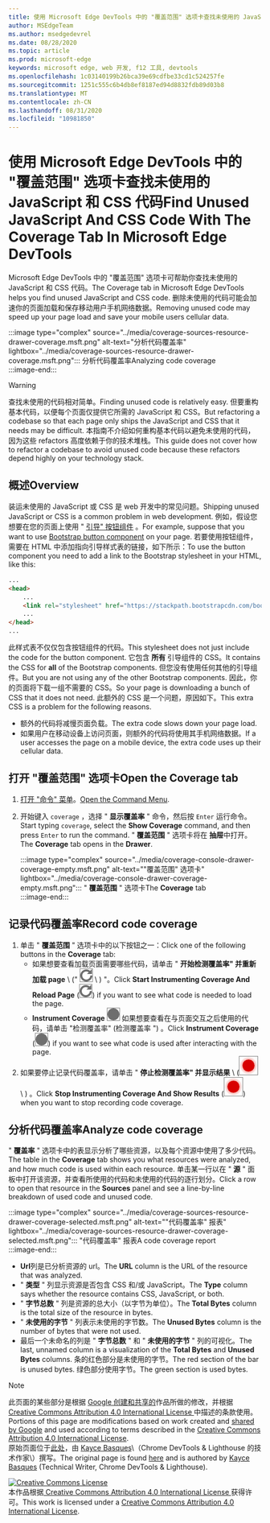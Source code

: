 ```yaml
---
title: 使用 Microsoft Edge DevTools 中的 "覆盖范围" 选项卡查找未使用的 JavaScript 和 CSS 代码
author: MSEdgeTeam
ms.author: msedgedevrel
ms.date: 08/28/2020
ms.topic: article
ms.prod: microsoft-edge
keywords: microsoft edge, web 开发, f12 工具, devtools
ms.openlocfilehash: 1c03140199b26bca39e69cdfbe33cd1c524257fe
ms.sourcegitcommit: 1251c555c6b4db8ef8187ed94d8832fdb89d03b8
ms.translationtype: MT
ms.contentlocale: zh-CN
ms.lasthandoff: 08/31/2020
ms.locfileid: "10981850"
---
```

<!-- Copyright Kayce Basques 

   Licensed under the Apache License, Version 2.0 (the "License");
   you may not use this file except in compliance with the License.
   You may obtain a copy of the License at

       https://www.apache.org/licenses/LICENSE-2.0

   Unless required by applicable law or agreed to in writing, software
   distributed under the License is distributed on an "AS IS" BASIS,
   WITHOUT WARRANTIES OR CONDITIONS OF ANY KIND, either express or implied.
   See the License for the specific language governing permissions and
   limitations under the License.  -->





# <span data-ttu-id="fd107-103">使用 Microsoft Edge DevTools 中的 "覆盖范围" 选项卡查找未使用的 JavaScript 和 CSS 代码</span><span class="sxs-lookup"><span data-stu-id="fd107-103">Find Unused JavaScript And CSS Code With The Coverage Tab In Microsoft Edge DevTools</span></span>   



<span data-ttu-id="fd107-104">Microsoft Edge DevTools 中的 "覆盖范围" 选项卡可帮助你查找未使用的 JavaScript 和 CSS 代码。</span><span class="sxs-lookup"><span data-stu-id="fd107-104">The Coverage tab in Microsoft Edge DevTools helps you find unused JavaScript and CSS code.</span></span>  <span data-ttu-id="fd107-105">删除未使用的代码可能会加速你的页面加载和保存移动用户手机网络数据。</span><span class="sxs-lookup"><span data-stu-id="fd107-105">Removing unused code may speed up your page load and save your mobile users cellular data.</span></span>  

:::image type="complex" source="../media/coverage-sources-resource-drawer-coverage.msft.png" alt-text="分析代码覆盖率" lightbox="../media/coverage-sources-resource-drawer-coverage.msft.png":::
   <span data-ttu-id="fd107-107">分析代码覆盖率</span><span class="sxs-lookup"><span data-stu-id="fd107-107">Analyzing code coverage</span></span>  
:::image-end:::  

> [!WARNING]
> <span data-ttu-id="fd107-108">查找未使用的代码相对简单。</span><span class="sxs-lookup"><span data-stu-id="fd107-108">Finding unused code is relatively easy.</span></span>  <span data-ttu-id="fd107-109">但要重构基本代码，以便每个页面仅提供它所需的 JavaScript 和 CSS。</span><span class="sxs-lookup"><span data-stu-id="fd107-109">But refactoring a codebase so that each page only ships the JavaScript and CSS that it needs may be difficult.</span></span>  <span data-ttu-id="fd107-110">本指南不介绍如何重构基本代码以避免未使用的代码，因为这些 refactors 高度依赖于你的技术堆栈。</span><span class="sxs-lookup"><span data-stu-id="fd107-110">This guide does not cover how to refactor a codebase to avoid unused code because these refactors depend highly on your technology stack.</span></span>  

## <span data-ttu-id="fd107-111">概述</span><span class="sxs-lookup"><span data-stu-id="fd107-111">Overview</span></span>   

<span data-ttu-id="fd107-112">装运未使用的 JavaScript 或 CSS 是 web 开发中的常见问题。</span><span class="sxs-lookup"><span data-stu-id="fd107-112">Shipping unused JavaScript or CSS is a common problem in web development.</span></span>  <span data-ttu-id="fd107-113">例如，假设您想要在您的页面上使用 " [引导" 按钮组件][BootstrapButtons] 。</span><span class="sxs-lookup"><span data-stu-id="fd107-113">For example, suppose that you want to use [Bootstrap button component][BootstrapButtons] on your page.</span></span>  <span data-ttu-id="fd107-114">若要使用按钮组件，需要在 HTML 中添加指向引导样式表的链接，如下所示：</span><span class="sxs-lookup"><span data-stu-id="fd107-114">To use the button component you need to add a link to the Bootstrap stylesheet in your HTML, like this:</span></span>  

```html
...
<head>
    ...
    <link rel="stylesheet" href="https://stackpath.bootstrapcdn.com/bootstrap/4.3.1/css/bootstrap.min.css" integrity="sha384-ggOyR0iXCbMQv3Xipma34MD+dH/1fQ784/j6cY/iJTQUOhcWr7x9JvoRxT2MZw1T" crossorigin="anonymous">
    ...
</head>
...
```  

<span data-ttu-id="fd107-115">此样式表不仅仅包含按钮组件的代码。</span><span class="sxs-lookup"><span data-stu-id="fd107-115">This stylesheet does not just include the code for the button component.</span></span>  <span data-ttu-id="fd107-116">它包含 **所有** 引导组件的 CSS。</span><span class="sxs-lookup"><span data-stu-id="fd107-116">It contains the CSS for **all** of the Bootstrap components.</span></span>  <span data-ttu-id="fd107-117">但您没有使用任何其他的引导组件。</span><span class="sxs-lookup"><span data-stu-id="fd107-117">But you are not using any of the other Bootstrap components.</span></span>  <span data-ttu-id="fd107-118">因此，你的页面将下载一组不需要的 CSS。</span><span class="sxs-lookup"><span data-stu-id="fd107-118">So your page is downloading a bunch of CSS that it does not need.</span></span>  <span data-ttu-id="fd107-119">此额外的 CSS 是一个问题，原因如下。</span><span class="sxs-lookup"><span data-stu-id="fd107-119">This extra CSS is a problem for the following reasons.</span></span>  

*   <span data-ttu-id="fd107-120">额外的代码将减慢页面负载。</span><span class="sxs-lookup"><span data-stu-id="fd107-120">The extra code slows down your page load.</span></span>  <!--See [Render-Blocking CSS][render].  -->  
*   <span data-ttu-id="fd107-121">如果用户在移动设备上访问页面，则额外的代码将使用其手机网络数据。</span><span class="sxs-lookup"><span data-stu-id="fd107-121">If a user accesses the page on a mobile device, the extra code uses up their cellular data.</span></span>  
    
<!--[render]: /web/fundamentals/performance/critical-rendering-path/render-blocking-css  -->  

## <span data-ttu-id="fd107-122">打开 "覆盖范围" 选项卡</span><span class="sxs-lookup"><span data-stu-id="fd107-122">Open the Coverage tab</span></span>   

1.  <span data-ttu-id="fd107-123">[打开 "命令" 菜单][DevToolsCommandMenu]。</span><span class="sxs-lookup"><span data-stu-id="fd107-123">[Open the Command Menu][DevToolsCommandMenu].</span></span>  
1.  <span data-ttu-id="fd107-124">开始键入 `coverage` ，选择 " **显示覆盖率** " 命令，然后按 `Enter` 运行命令。</span><span class="sxs-lookup"><span data-stu-id="fd107-124">Start typing `coverage`, select the **Show Coverage** command, and then press `Enter` to run the command.</span></span>  <span data-ttu-id="fd107-125">" **覆盖范围** " 选项卡将在 **抽屉**中打开。</span><span class="sxs-lookup"><span data-stu-id="fd107-125">The **Coverage** tab opens in the **Drawer**.</span></span>  

    :::image type="complex" source="../media/coverage-console-drawer-coverage-empty.msft.png" alt-text=""覆盖范围" 选项卡" lightbox="../media/coverage-console-drawer-coverage-empty.msft.png":::
       <span data-ttu-id="fd107-127">" **覆盖范围** " 选项卡</span><span class="sxs-lookup"><span data-stu-id="fd107-127">The **Coverage** tab</span></span>  
    :::image-end:::  
    
## <span data-ttu-id="fd107-128">记录代码覆盖率</span><span class="sxs-lookup"><span data-stu-id="fd107-128">Record code coverage</span></span>   

1.  <span data-ttu-id="fd107-129">单击 " **覆盖范围** " 选项卡中的以下按钮之一：</span><span class="sxs-lookup"><span data-stu-id="fd107-129">Click one of the following buttons in the **Coverage** tab:</span></span>  
    *   <span data-ttu-id="fd107-130">如果想要查看加载页面需要哪些代码，请单击 " **开始检测覆盖率" 并重新加载 page** \ (" ![ 开始检测覆盖率" 和 "重新加载页面 ][ImageReloadIcon] \ ) "。</span><span class="sxs-lookup"><span data-stu-id="fd107-130">Click **Start Instrumenting Coverage And Reload Page** \(![Start Instrumenting Coverage And Reload Page][ImageReloadIcon]\) if you want to see what code is needed to load the page.</span></span>  
    *   <span data-ttu-id="fd107-131">**Instrument Coverage** ![ ][ImageRecordIcon] 如果想要查看在与页面交互之后使用的代码，请单击 "检测覆盖率" (检测覆盖率 ") 。</span><span class="sxs-lookup"><span data-stu-id="fd107-131">Click **Instrument Coverage** \(![Instrument Coverage][ImageRecordIcon]\) if you want to see what code is used after interacting with the page.</span></span>  
1.  <span data-ttu-id="fd107-132">如果要停止记录代码覆盖率，请单击 " **停止检测覆盖率" 并显示结果** \ (![ 停止检测覆盖率和显示结果 ][ImageStopIcon] \ ) 。</span><span class="sxs-lookup"><span data-stu-id="fd107-132">Click **Stop Instrumenting Coverage And Show Results** \(![Stop Instrumenting Coverage And Show Results][ImageStopIcon]\) when you want to stop recording code coverage.</span></span>  
    
## <span data-ttu-id="fd107-133">分析代码覆盖率</span><span class="sxs-lookup"><span data-stu-id="fd107-133">Analyze code coverage</span></span>   

<span data-ttu-id="fd107-134">" **覆盖率** " 选项卡中的表显示分析了哪些资源，以及每个资源中使用了多少代码。</span><span class="sxs-lookup"><span data-stu-id="fd107-134">The table in the **Coverage** tab shows you what resources were analyzed, and how much code is used within each resource.</span></span>  <span data-ttu-id="fd107-135">单击某一行以在 " **源** " 面板中打开该资源，并查看所使用的代码和未使用的代码的逐行划分。</span><span class="sxs-lookup"><span data-stu-id="fd107-135">Click a row to open that resource in the **Sources** panel and see a line-by-line breakdown of used code and unused code.</span></span>  

:::image type="complex" source="../media/coverage-sources-resource-drawer-coverage-selected.msft.png" alt-text=""代码覆盖率" 报表" lightbox="../media/coverage-sources-resource-drawer-coverage-selected.msft.png":::
   <span data-ttu-id="fd107-137">"代码覆盖率" 报表</span><span class="sxs-lookup"><span data-stu-id="fd107-137">A code coverage report</span></span>  
:::image-end:::  

*   <span data-ttu-id="fd107-138">**Url**列是已分析资源的 url。</span><span class="sxs-lookup"><span data-stu-id="fd107-138">The **URL** column is the URL of the resource that was analyzed.</span></span>  
*   <span data-ttu-id="fd107-139">" **类型** " 列显示资源是否包含 CSS 和/或 JavaScript。</span><span class="sxs-lookup"><span data-stu-id="fd107-139">The **Type** column says whether the resource contains CSS, JavaScript, or both.</span></span>  
*   <span data-ttu-id="fd107-140">" **字节总数** " 列是资源的总大小（以字节为单位）。</span><span class="sxs-lookup"><span data-stu-id="fd107-140">The **Total Bytes** column is the total size of the resource in bytes.</span></span>  
*   <span data-ttu-id="fd107-141">" **未使用的字节** " 列表示未使用的字节数。</span><span class="sxs-lookup"><span data-stu-id="fd107-141">The **Unused Bytes** column is the number of bytes that were not used.</span></span>  
*   <span data-ttu-id="fd107-142">最后一个未命名的列是 " **字节总数** " 和 " **未使用的字节** " 列的可视化。</span><span class="sxs-lookup"><span data-stu-id="fd107-142">The last, unnamed column is a visualization of the **Total Bytes** and **Unused Bytes** columns.</span></span>  <span data-ttu-id="fd107-143">条的红色部分是未使用的字节。</span><span class="sxs-lookup"><span data-stu-id="fd107-143">The red section of the bar is unused bytes.</span></span>  <span data-ttu-id="fd107-144">绿色部分使用字节。</span><span class="sxs-lookup"><span data-stu-id="fd107-144">The green section is used bytes.</span></span>  
    
<!--  
 


-->  

<!-- image links -->  

[ImageReloadIcon]: ../media/reload-icon.msft.png  
[ImageRecordIcon]: ../media/record-icon.msft.png  
[ImageStopIcon]: ../media/stop-icon.msft.png  

<!-- links -->  

[DevToolsCommandMenu]: ../command-menu/index.md "通过 Microsoft Edge DevTools 命令菜单运行命令 |Microsoft 文档"  

[BootstrapButtons]: https://getbootstrap.com/docs/4.3/components/buttons "按钮-引导"  

> [!NOTE]
> <span data-ttu-id="fd107-147">此页面的某些部分是根据 [Google 创建和共享的][GoogleSitePolicies]作品所做的修改，并根据[ Creative Commons Attribution 4.0 International License ][CCA4IL]中描述的条款使用。</span><span class="sxs-lookup"><span data-stu-id="fd107-147">Portions of this page are modifications based on work created and [shared by Google][GoogleSitePolicies] and used according to terms described in the [Creative Commons Attribution 4.0 International License][CCA4IL].</span></span>  
> <span data-ttu-id="fd107-148">原始页面位于[此处](https://developers.google.com/web/tools/chrome-devtools/coverage/index)，由 [Kayce Basques][KayceBasques]\（Chrome DevTools \& Lighthouse 的技术作家\）撰写。</span><span class="sxs-lookup"><span data-stu-id="fd107-148">The original page is found [here](https://developers.google.com/web/tools/chrome-devtools/coverage/index) and is authored by [Kayce Basques][KayceBasques] \(Technical Writer, Chrome DevTools \& Lighthouse\).</span></span>  

[![Creative Commons License][CCby4Image]][CCA4IL]  
<span data-ttu-id="fd107-150">本作品根据[ Creative Commons Attribution 4.0 International License ][CCA4IL]获得许可。</span><span class="sxs-lookup"><span data-stu-id="fd107-150">This work is licensed under a [Creative Commons Attribution 4.0 International License][CCA4IL].</span></span>  

[CCA4IL]: https://creativecommons.org/licenses/by/4.0  
[CCby4Image]: https://i.creativecommons.org/l/by/4.0/88x31.png  
[GoogleSitePolicies]: https://developers.google.com/terms/site-policies  
[KayceBasques]: https://developers.google.com/web/resources/contributors/kaycebasques  

